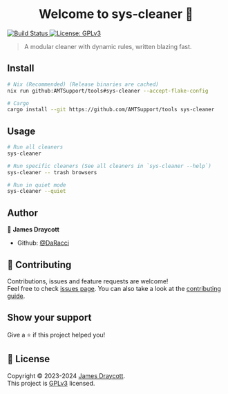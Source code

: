<h1 align="center">Welcome to sys-cleaner 👋</h1>
<p>
  <a href="https://github.com/AMTSupport/tools/actions/workflows/ci.yml" target="_blank">
    <img alt="Build Status" src="https://img.shields.io/github/actions/workflow/status/AMTSupport/tools/ci.yml?style=for-the-badge">
  </a>
  <a href="https://www.gnu.org/licenses/" target="_blank">
    <img alt="License: GPLv3" src="https://img.shields.io/badge/License-GPLv3-yellow.svg?style=for-the-badge" />
  </a>
</p>

> A modular cleaner with dynamic rules, written blazing fast.

## Install

```sh
# Nix (Recommended) (Release binaries are cached)
nix run github:AMTSupport/tools#sys-cleaner --accept-flake-config

# Cargo
cargo install --git https://github.com/AMTSupport/tools sys-cleaner
```

## Usage

```sh
# Run all cleaners
sys-cleaner

# Run specific cleaners (See all cleaners in `sys-cleaner --help`)
sys-cleaner -- trash browsers

# Run in quiet mode
sys-cleaner --quiet
```

## Author

👤 **James Draycott**

* Github: [@DaRacci](https://github.com/DaRacci)

## 🤝 Contributing

Contributions, issues and feature requests are welcome!<br />Feel free to check [issues page](https://github.com/AMTSupport/tools/issues). You can also take a look at the [contributing guide](https://github.com/AMTSupport/tools/blob/master/CONTRIBUTING.md).

## Show your support

Give a ⭐️ if this project helped you!

## 📝 License

Copyright © 2023-2024 [James Draycott](https://github.com/DaRacci).<br />
This project is [GPLv3](https://www.gnu.org/licenses/) licensed.
